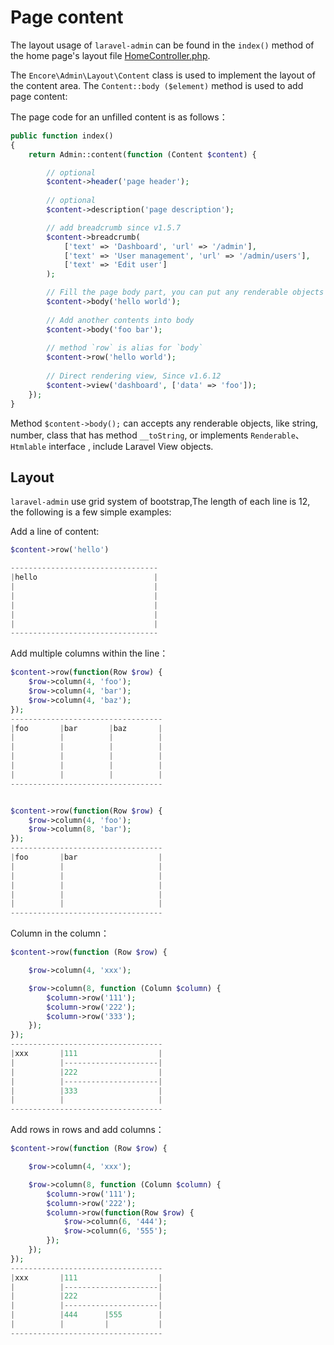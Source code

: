 # Page content

The layout usage of `laravel-admin` can be found in the `index()` method of the home page's layout file [HomeController.php](https://github.com/z-song/laravel-admin/blob/master/src/Console/stubs/HomeController.stub).

The `Encore\Admin\Layout\Content` class is used to implement the layout of the content area. The `Content::body ($element)` method is used to add page content:

The page code for an unfilled content is as follows：

```php
public function index()
{
    return Admin::content(function (Content $content) {

        // optional
        $content->header('page header');
        
        // optional
        $content->description('page description');

        // add breadcrumb since v1.5.7
        $content->breadcrumb(
            ['text' => 'Dashboard', 'url' => '/admin'],
            ['text' => 'User management', 'url' => '/admin/users'],
            ['text' => 'Edit user']
        );

        // Fill the page body part, you can put any renderable objects here
        $content->body('hello world');
        
        // Add another contents into body
        $content->body('foo bar');
        
        // method `row` is alias for `body`
        $content->row('hello world');
        
        // Direct rendering view, Since v1.6.12
        $content->view('dashboard', ['data' => 'foo']);
    });
}
```

Method `$content->body();` can accepts any renderable objects, like string, number, class that has method `__toString`,  or implements `Renderable`、`Htmlable` interface , include Laravel View objects.

## Layout

`laravel-admin` use grid system of bootstrap,The length of each line is 12, the following is a few simple examples:

Add a line of content:

```php
$content->row('hello')

---------------------------------
|hello                          |
|                               |
|                               |
|                               |
|                               |
|                               |
---------------------------------

```

Add multiple columns within the line：

```php
$content->row(function(Row $row) {
    $row->column(4, 'foo');
    $row->column(4, 'bar');
    $row->column(4, 'baz');
});
----------------------------------
|foo       |bar       |baz       |
|          |          |          |
|          |          |          |
|          |          |          |
|          |          |          |
|          |          |          |
----------------------------------


$content->row(function(Row $row) {
    $row->column(4, 'foo');
    $row->column(8, 'bar');
});
----------------------------------
|foo       |bar                  |
|          |                     |
|          |                     |
|          |                     |
|          |                     |
|          |                     |
----------------------------------

```

Column in the column：

```php
$content->row(function (Row $row) {

    $row->column(4, 'xxx');

    $row->column(8, function (Column $column) {
        $column->row('111');
        $column->row('222');
        $column->row('333');
    });
});
----------------------------------
|xxx       |111                  |
|          |---------------------|
|          |222                  |
|          |---------------------|
|          |333                  |
|          |                     |
----------------------------------


```


Add rows in rows and add columns：

```php
$content->row(function (Row $row) {

    $row->column(4, 'xxx');

    $row->column(8, function (Column $column) {
        $column->row('111');
        $column->row('222');
        $column->row(function(Row $row) {
            $row->column(6, '444');
            $row->column(6, '555');
        });
    });
});
----------------------------------
|xxx       |111                  |
|          |---------------------|
|          |222                  |
|          |---------------------|
|          |444      |555        |
|          |         |           |
----------------------------------
```

